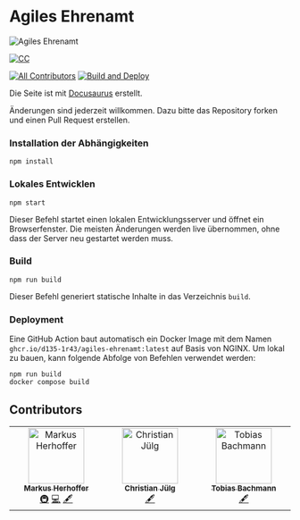 # Agiles Ehrenamt

![Agiles Ehrenamt](static/img/agiles-ehrenamt.png)

[![CC](https://mirrors.creativecommons.org/presskit/buttons/88x31/svg/by-nc-nd.eu.svg)](https://creativecommons.org/licenses/by-nc-nd/4.0/deed.de)

[![All Contributors](https://img.shields.io/github/all-contributors/d135-1r43/agiles-ehrenamt?color=ee8449&style=flat-square)](#contributors)
[![Build and Deploy](https://github.com/d135-1r43/agiles-ehrenamt/actions/workflows/build-deploy.yml/badge.svg)](https://github.com/d135-1r43/agiles-ehrenamt/actions/workflows/build-deploy.yml)


Die Seite ist mit [Docusaurus](https://docusaurus.io/) erstellt.

Änderungen sind jederzeit willkommen. Dazu bitte das Repository forken und einen Pull Request erstellen. 

### Installation der Abhängigkeiten

```shell
npm install
```

### Lokales Entwicklen

```shell
npm start
```

Dieser Befehl startet einen lokalen Entwicklungsserver und öffnet ein Browserfenster. Die meisten Änderungen werden live
übernommen, ohne dass der Server neu gestartet werden muss.

### Build

```shell
npm run build
```

Dieser Befehl generiert statische Inhalte in das Verzeichnis `build`.

### Deployment

Eine GitHub Action baut automatisch ein Docker Image mit dem Namen `ghcr.io/d135-1r43/agiles-ehrenamt:latest` auf Basis
von NGINX. Um lokal zu bauen, kann folgende Abfolge von Befehlen verwendet werden:

````shell
npm run build
docker compose build
````

## Contributors

<!-- ALL-CONTRIBUTORS-LIST:START - Do not remove or modify this section -->
<!-- prettier-ignore-start -->
<!-- markdownlint-disable -->
<table>
  <tbody>
    <tr>
      <td align="center" valign="top" width="14.28%"><a href="http://explore.de"><img src="https://avatars.githubusercontent.com/u/545499?v=4?s=100" width="100px;" alt="Markus Herhoffer"/><br /><sub><b>Markus Herhoffer</b></sub></a><br /><a href="#infra-d135-1r43" title="Infrastructure (Hosting, Build-Tools, etc)">🚇</a> <a href="#code-d135-1r43" title="Code">💻</a> <a href="#content-d135-1r43" title="Content">🖋</a></td>
      <td align="center" valign="top" width="14.28%"><a href="https://github.com/cjue"><img src="https://avatars.githubusercontent.com/u/20859666?v=4?s=100" width="100px;" alt="Christian Jülg"/><br /><sub><b>Christian Jülg</b></sub></a><br /><a href="#content-cjue" title="Content">🖋</a></td>
      <td align="center" valign="top" width="14.28%"><a href="https://github.com/feuerbart"><img src="https://avatars.githubusercontent.com/u/22500531?v=4?s=100" width="100px;" alt="Tobias Bachmann"/><br /><sub><b>Tobias Bachmann</b></sub></a><br /><a href="#content-feuerbart" title="Content">🖋</a></td>
    </tr>
  </tbody>
</table>

<!-- markdownlint-restore -->
<!-- prettier-ignore-end -->

<!-- ALL-CONTRIBUTORS-LIST:END -->